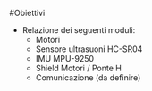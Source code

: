 #Obiettivi

- Relazione dei seguenti moduli:
  - Motori
  - Sensore ultrasuoni HC-SR04
  - IMU MPU-9250
  - Shield Motori / Ponte H
  - Comunicazione (da definire)
